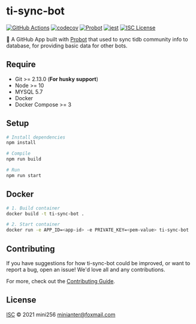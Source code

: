 # ti-sync-bot

[![GitHub Actions](https://github.com/ti-community-infra/ti-sync-bot/workflows/Test/badge.svg?branch=main)](https://github.com/features/actions)
[![codecov](https://codecov.io/gh/ti-community-infra/ti-sync-bot/branch/main/graph/badge.svg)](https://codecov.io/gh/ti-community-infra/ti-sync-bot)
[![Probot](https://badgen.net/badge/built%20with/probot/orange?icon=dependabot&cache=86400)](https://probot.github.io/)
[![jest](https://facebook.github.io/jest/img/jest-badge.svg)](https://github.com/facebook/jest)
[![ISC License](https://badgen.net/badge/license/ISC/blue)](https://ti-community-infra.isc-license.org)

🤖 A GitHub App built with [Probot](https://github.com/probot/probot) that used to sync tidb community info to database, for providing basic data for other bots.

## Require

- Git >= 2.13.0 (**For husky support**)
- Node >= 10
- MYSQL 5.7
- Docker
- Docker Compose >= 3

## Setup

```sh
# Install dependencies
npm install

# Compile
npm run build

# Run
npm run start
```

## Docker

```sh
# 1. Build container
docker build -t ti-sync-bot .

# 2. Start container
docker run -e APP_ID=<app-id> -e PRIVATE_KEY=<pem-value> ti-sync-bot
```

## Contributing

If you have suggestions for how ti-sync-bot could be improved, or want to report a bug, open an issue! We'd love all and any contributions.

For more, check out the [Contributing Guide](CONTRIBUTING.md).

## License

[ISC](LICENSE) © 2021 mini256 <minianter@foxmail.com>
